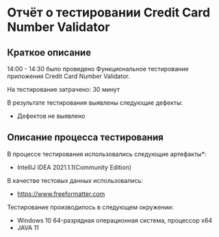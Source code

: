 # Отчёт о тестировании Credit Card Number Validator

## Краткое описание

14:00 - 14:30
было проведено
Функциональное тестирование приложения Credit Card Number Validator.

На тестирование затрачено: 30 минут

В результате тестирования выявлены следующие дефекты:
* Дефектов не выявлено

## Описание процесса тестирования

В процессе тестирования использовались следующие артефакты*:
* IntelliJ IDEA 2021.1.1(Community Edition)


В качестве тестовых данных использовались:
* https://www.freeformatter.com


Тестирование производилось в следующем окружении:
* Windows 10 64-разрядная операционная система, процессор x64
* JAVA 11
